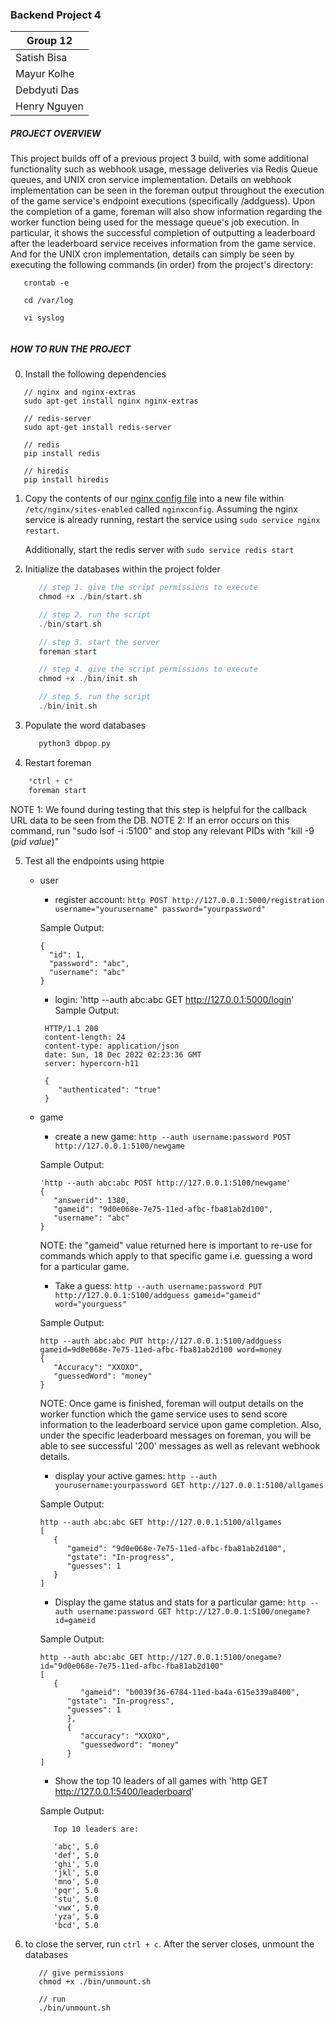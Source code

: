 ### Backend Project 4

| Group 12         |
| ---------------- |
| Satish Bisa |
| Mayur Kolhe      |
| Debdyuti Das   |
| Henry Nguyen    |

##### PROJECT OVERVIEW
This project builds off of a previous project 3 build, with some additional functionality such as webhook usage, message deliveries via Redis Queue queues, and UNIX cron service implementation. Details on webhook implementation can be seen in the foreman output throughout the execution of the game service's endpoint executions (specifically /addguess). Upon the completion of a game, foreman will also show information regarding the worker function being used for the message queue's job execution. In particular, it shows the successful completion of outputting a leaderboard after the leaderboard service receives information from the game service. And for the UNIX cron implementation, details can simply be seen by executing the following commands (in order) from the project's directory:

```
   crontab -e

   cd /var/log

   vi syslog
   
```


##### HOW TO RUN THE PROJECT

0. Install the following dependencies

```
   // nginx and nginx-extras
   sudo apt-get install nginx nginx-extras

   // redis-server
   sudo apt-get install redis-server

   // redis
   pip install redis

   // hiredis
   pip install hiredis
```

1. Copy the contents of our [nginx config file](https://github.com/mploythai/Web-Back-End-Project3/blob/master/nginxconfig.txt) into a new file within `/etc/nginx/sites-enabled` called `nginxconfig`. Assuming the nginx service is already running, restart the service using `sudo service nginx restart`.

   Additionally, start the redis server with `sudo service redis start`

2. Initialize the databases within the project folder

   ```c
      // step 1. give the script permissions to execute
      chmod +x ./bin/start.sh

      // step 2. run the script
      ./bin/start.sh

      // step 3. start the server
      foreman start

      // step 4. give the script permissions to execute
      chmod +x ./bin/init.sh

      // step 5. run the script
      ./bin/init.sh
   ```

3. Populate the word databases

   ```c
      python3 dbpop.py
   ```

4. Restart foreman

 ```c
     *ctrl + c*
     foreman start
   ```
   NOTE 1: We found during testing that this step is helpful for the callback URL data to be seen from the DB.
   NOTE 2: If an error occurs on this command, run "sudo lsof -i :5100" and stop any relevant PIDs with "kill -9 (*pid value*)"

5. Test all the endpoints using httpie

   - user

     - register account: `http POST http://127.0.0.1:5000/registration  username="yourusername" password="yourpassword"`

     Sample Output:

     ```
     {
       "id": 1,
       "password": "abc",
       "username": "abc"
     }
     ```

     - login: 'http --auth abc:abc GET http://127.0.0.1:5000/login'
       Sample Output:

     ```
      HTTP/1.1 200 
      content-length: 24
      content-type: application/json
      date: Sun, 18 Dec 2022 02:23:36 GMT
      server: hypercorn-h11

      {
         "authenticated": "true"
      }

     ```

   - game

     - create a new game: `http --auth username:password POST http://127.0.0.1:5100/newgame`

     Sample Output:

     ```
     'http --auth abc:abc POST http://127.0.0.1:5100/newgame'
     {
        "answerid": 1380,
        "gameid": "9d0e068e-7e75-11ed-afbc-fba81ab2d100",
        "username": "abc"
     }
     ```

     NOTE: the "gameid" value returned here is important to re-use for commands which apply to that specific game i.e. guessing      a word for a particular game. 

     - Take a guess: `http --auth username:password PUT http://127.0.0.1:5100/addguess gameid="gameid" word="yourguess"`

     Sample Output:

     ```
     http --auth abc:abc PUT http://127.0.0.1:5100/addguess gameid=9d0e068e-7e75-11ed-afbc-fba81ab2d100 word=money
     {
        "Accuracy": "XXOXO",
        "guessedWord": "money"
     }
     ```
     NOTE: Once game is finished, foreman will output details on the worker function which the game service uses to send score      information to the leaderboard service upon game completion. Also, under the specific leaderboard messages on foreman, you      will be able to see successful '200' messages as well as relevant webhook details. 

     - display your active games: `http --auth yourusername:yourpassword GET http://127.0.0.1:5100/allgames`

     Sample Output:

     ```
     http --auth abc:abc GET http://127.0.0.1:5100/allgames
     [
        {
           "gameid": "9d0e068e-7e75-11ed-afbc-fba81ab2d100",
           "gstate": "In-progress",
           "guesses": 1
        }
     ]
     ```

     - Display the game status and stats for a particular game: `http --auth username:password GET http://127.0.0.1:5100/onegame?id=gameid`

     Sample Output:

     ```
     http --auth abc:abc GET http://127.0.0.1:5100/onegame?id="9d0e068e-7e75-11ed-afbc-fba81ab2d100"
     [
        {
              "gameid": "b0039f36-6784-11ed-ba4a-615e339a8400",
           "gstate": "In-progress",
           "guesses": 1
           },
           {
              "accuracy": "XXOXO",
              "guessedword": "money"
           }
     ]
     ```

     - Show the top 10 leaders of all games with 'http GET http://127.0.0.1:5400/leaderboard'

     Sample Output:

     ```
        Top 10 leaders are:
        
        'abc', 5.0
        'def', 5.0
        'ghi', 5.0
        'jkl', 5.0
        'mno', 5.0
        'pqr', 5.0
        'stu', 5.0
        'vwx', 5.0
        'yza', 5.0
        'bcd', 5.0
     ```

5. to close the server, run `ctrl + c`. After the server closes, unmount the databases

   ```
      // give permissions
      chmod +x ./bin/unmount.sh

      // run
      ./bin/unmount.sh
   ```
